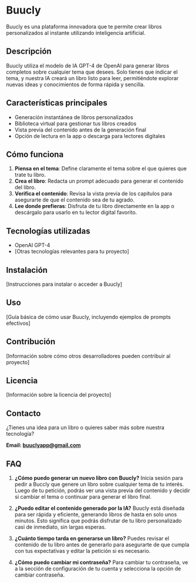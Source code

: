 # Buucly

Buucly es una plataforma innovadora que te permite crear libros personalizados al instante utilizando inteligencia artificial.

## Descripción

Buucly utiliza el modelo de IA GPT-4 de OpenAI para generar libros completos sobre cualquier tema que desees. Solo tienes que indicar el tema, y nuestra IA creará un libro listo para leer, permitiéndote explorar nuevas ideas y conocimientos de forma rápida y sencilla.

## Características principales

- Generación instantánea de libros personalizados
- Biblioteca virtual para gestionar tus libros creados
- Vista previa del contenido antes de la generación final
- Opción de lectura en la app o descarga para lectores digitales

## Cómo funciona

1. **Piensa en el tema**: Define claramente el tema sobre el que quieres que trate tu libro.
2. **Crea el libro**: Redacta un prompt adecuado para generar el contenido del libro.
3. **Verifica el contenido**: Revisa la vista previa de los capítulos para asegurarte de que el contenido sea de tu agrado.
4. **Lee donde prefieras**: Disfruta de tu libro directamente en la app o descárgalo para usarlo en tu lector digital favorito.

## Tecnologías utilizadas

- OpenAI GPT-4
- [Otras tecnologías relevantes para tu proyecto]

## Instalación

[Instrucciones para instalar o acceder a Buucly]

## Uso

[Guía básica de cómo usar Buucly, incluyendo ejemplos de prompts efectivos]

## Contribución

[Información sobre cómo otros desarrolladores pueden contribuir al proyecto]

## Licencia

[Información sobre la licencia del proyecto]

## Contacto

¿Tienes una idea para un libro o quieres saber más sobre nuestra tecnología?

**Email: buuclyapp@gmail.com**

## FAQ

1. **¿Cómo puedo generar un nuevo libro con Buucly?**
   Inicia sesión para pedir a Buccly que genere un libro sobre cualquier tema de tu interés. Luego de tu petición, podrás ver una vista previa del contenido y decidir si cambiar el tema o continuar para generar el libro final.

2. **¿Puedo editar el contenido generado por la IA?**
   Buucly está diseñada para ser rápida y eficiente, generando libros de hasta en solo unos minutos. Esto significa que podrás disfrutar de tu libro personalizado casi de inmediato, sin largas esperas.

3. **¿Cuánto tiempo tarda en generarse un libro?**
   Puedes revisar el contenido de tu libro antes de generarlo para asegurarte de que cumpla con tus expectativas y editar la petición si es necesario.

4. **¿Cómo puedo cambiar mi contraseña?**
   Para cambiar tu contraseña, ve a la sección de configuración de tu cuenta y selecciona la opción de cambiar contraseña.
